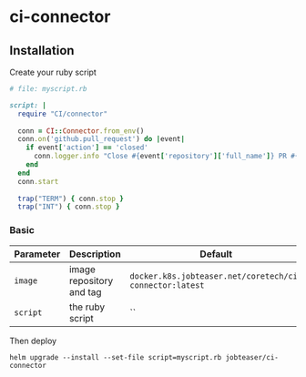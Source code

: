 # ci-connector

## Installation

Create your ruby script
```ruby
# file: myscript.rb

script: |
  require "CI/connector"
  
  conn = CI::Connector.from_env()
  conn.on('github.pull_request') do |event|
    if event['action'] == 'closed'
      conn.logger.info "Close #{event['repository']['full_name']} PR #{event['number']}"
    end
  end
  conn.start
  
  trap("TERM") { conn.stop }
  trap("INT") { conn.stop }

```

### Basic
| Parameter                     | Description                                     | Default                                                    |
| -----------------------       | ---------------------------------------------   | ---------------------------------------------------------- |
| `image`                       | image repository and tag                        | `docker.k8s.jobteaser.net/coretech/ci-connector:latest`    |
| `script`                      | the ruby script                                 | ``                                                   |

Then deploy
```
helm upgrade --install --set-file script=myscript.rb jobteaser/ci-connector
```
